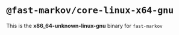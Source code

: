 # `@fast-markov/core-linux-x64-gnu`

This is the **x86_64-unknown-linux-gnu** binary for `fast-markov`
